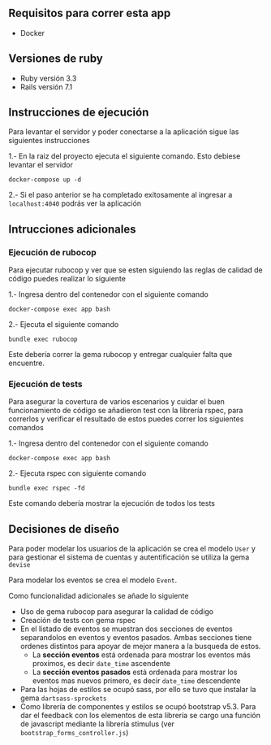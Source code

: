 ## Requisitos para correr esta app

- Docker

## Versiones de ruby

- Ruby versión 3.3
- Rails versión 7.1

## Instrucciones de ejecución

Para levantar el servidor y poder conectarse a la aplicación sigue las siguientes instrucciones

1.- En la raiz del proyecto ejecuta el siguiente comando. Esto debiese levantar el servidor

```
docker-compose up -d
```

2.- Si el paso anterior se ha completado exitosamente al ingresar a `localhost:4040` podrás ver la aplicación

## Intrucciones adicionales

### Ejecución de rubocop

Para ejecutar rubocop y ver que se esten siguiendo las reglas de calidad de código puedes realizar lo siguiente

1.- Ingresa dentro del contenedor con el siguiente comando

```
docker-compose exec app bash
```

2.- Ejecuta el siguiente comando

```
bundle exec rubocop
```

Este debería correr la gema rubocop y entregar cualquier falta que encuentre.

### Ejecución de tests

Para asegurar la covertura de varios escenarios y cuidar el buen funcionamiento de código se añadieron test con la librería rspec, para correrlos y verificar el resultado de estos puedes correr los siguientes comandos

1.- Ingresa dentro del contenedor con el siguiente comando

```
docker-compose exec app bash
```

2.- Ejecuta rspec con siguiente comando

```
bundle exec rspec -fd
```

Este comando debería mostrar la ejecución de todos los tests

## Decisiones de diseño

Para poder modelar los usuarios de la aplicación se crea el modelo `User` y para gestionar el sistema de cuentas y autentificación se utiliza la gema `devise`

Para modelar los eventos se crea el modelo `Event`.

Como funcionalidad adicionales se añade lo siguiente

- Uso de gema rubocop para asegurar la calidad de código
- Creación de tests con gema rspec
- En el listado de eventos se muestran dos secciones de eventos separandolos en eventos y eventos pasados. Ambas secciones tiene ordenes distintos para apoyar de mejor manera a la busqueda de estos.
  - La **sección eventos** está ordenada para mostrar los eventos más proximos, es decir `date_time` ascendente
  - La **sección eventos pasados** está ordenada para mostrar los eventos mas nuevos primero, es decir `date_time` descendente
- Para las hojas de estilos se ocupó sass, por ello se tuvo que instalar la gema `dartsass-sprockets`
- Como librería de componentes y estilos se ocupó bootstrap v5.3. Para dar el feedback con los elementos de esta librería se cargo una función de javascript mediante la librería stimulus (ver `bootstrap_forms_controller.js`)
